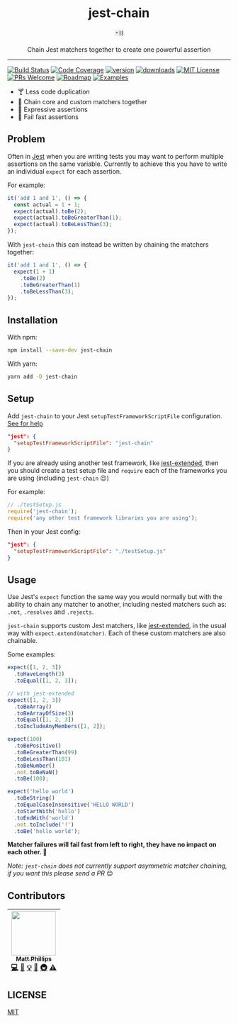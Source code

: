<div align="center">
  <h1>jest-chain</h1>

  🃏⛓

  Chain Jest matchers together to create one powerful assertion
</div>

<hr />

[![Build Status](https://img.shields.io/travis/mattphillips/jest-chain.svg?style=flat-square)](https://travis-ci.org/mattphillips/jest-chain)
[![Code Coverage](https://img.shields.io/codecov/c/github/mattphillips/jest-chain.svg?style=flat-square)](https://codecov.io/github/mattphillips/jest-chain)
[![version](https://img.shields.io/npm/v/jest-chain.svg?style=flat-square)](https://www.npmjs.com/package/jest-chain)
[![downloads](https://img.shields.io/npm/dm/jest-chain.svg?style=flat-square)](http://npm-stat.com/charts.html?package=jest-chain&from=2017-09-14)
[![MIT License](https://img.shields.io/npm/l/jest-chain.svg?style=flat-square)](https://github.com/mattphillips/jest-chain/blob/master/LICENSE)
[![PRs Welcome](https://img.shields.io/badge/PRs-welcome-brightgreen.svg?style=flat-square)](http://makeapullrequest.com)
[![Roadmap](https://img.shields.io/badge/%F0%9F%93%94-roadmap-CD9523.svg?style=flat-square)](https://github.com/mattphillips/jest-chain/blob/master/docs/ROADMAP.md)
[![Examples](https://img.shields.io/badge/%F0%9F%92%A1-examples-ff615b.svg?style=flat-square)](https://github.com/mattphillips/jest-chain/blob/master/docs/EXAMPLES.md)

 - 🍸 Less code duplication
 - 🤗 Chain core and custom matchers together
 - 👾 Expressive assertions
 - 🚨 Fail fast assertions

## Problem

Often in [Jest](https://facebook.github.io/jest/) when you are writing tests you may want to perform multiple assertions on the
same variable. Currently to achieve this you have to write an individual `expect` for each
assertion.

For example:

```js
it('add 1 and 1', () => {
  const actual = 1 + 1;
  expect(actual).toBe(2);
  expect(actual).toBeGreaterThan(1);
  expect(actual).toBeLessThan(3);
});
```

With `jest-chain` this can instead be written by chaining the matchers together:

```js
it('add 1 and 1', () => {
  expect(1 + 1)
    .toBe(2)
    .toBeGreaterThan(1)
    .toBeLessThan(3);
});
```

## Installation

With npm:
```sh
npm install --save-dev jest-chain
```

With yarn:
```sh
yarn add -D jest-chain
```

## Setup

Add `jest-chain` to your Jest `setupTestFrameworkScriptFile` configuration. [See for help](https://facebook.github.io/jest/docs/en/configuration.html#setuptestframeworkscriptfile-string)

```json
"jest": {
  "setupTestFrameworkScriptFile": "jest-chain"
}
```

If you are already using another test framework, like [jest-extended](https://github.com/jest-community/jest-extended), then you should create a test setup file and `require` each of the frameworks you are using (including `jest-chain` 😉)

For example:

```js
// ./testSetup.js
require('jest-chain');
require('any other test framework libraries you are using');
```

Then in your Jest config:

```json
"jest": {
  "setupTestFrameworkScriptFile": "./testSetup.js"
}
```

## Usage

Use Jest's `expect` function the same way you would normally but with the ability to chain any
matcher to another, including nested matchers such as: `.not`, `.resolves` and `.rejects`.

`jest-chain` supports custom Jest matchers, like [jest-extended](https://github.com/jest-community/jest-extended), in the usual way with `expect.extend(matcher)`.
Each of these custom matchers are also chainable.

Some examples:

```js
expect([1, 2, 3])
  .toHaveLength(3)
  .toEqual([1, 2, 3]);
```

```js
// with jest-extended
expect([1, 2, 3])
  .toBeArray()
  .toBeArrayOfSize(3)
  .toEqual([1, 2, 3])
  .toIncludeAnyMembers([1, 2]);

expect(100)
  .toBePositive()
  .toBeGreaterThan(99)
  .toBeLessThan(101)
  .toBeNumber()
  .not.toBeNaN()
  .toBe(100);

expect('hello world')
  .toBeString()
  .toEqualCaseInsensitive('HELLO WORLD')
  .toStartWith('hello')
  .toEndWith('world')
  .not.toInclude('!')
  .toBe('hello world');
```

**Matcher failures will fail fast from left to right, they have no impact on each other. 🎉**

_Note: `jest-chain` does not currently support asymmetric matcher chaining, if you want this please send a PR_ 😊

## Contributors

<!-- ALL-CONTRIBUTORS-LIST:START - Do not remove or modify this section -->
<!-- prettier-ignore -->
| [<img src="https://avatars0.githubusercontent.com/u/5610087?v=4" width="100px;"/><br /><sub><b>Matt Phillips</b></sub>](http://mattphillips.io)<br />[💻](https://github.com/mattphillips/jest-chain/commits?author=mattphillips "Code") [📖](https://github.com/mattphillips/jest-chain/commits?author=mattphillips "Documentation") [💡](#example-mattphillips "Examples") [🤔](#ideas-mattphillips "Ideas, Planning, & Feedback") [🚇](#infra-mattphillips "Infrastructure (Hosting, Build-Tools, etc)") [⚠️](https://github.com/mattphillips/jest-chain/commits?author=mattphillips "Tests") |
| :---: |
<!-- ALL-CONTRIBUTORS-LIST:END -->

## LICENSE

[MIT](/LICENSE)
